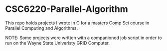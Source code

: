 # CSC6220-Parallel-Algorithm
This repo holds projects I wrote in C for a masters Comp Sci course in Parallel Computing and Algorithms.

NOTE: Some projects were written with a companioned job script in order to run on the Wayne State Univeristy GRID Computer.
